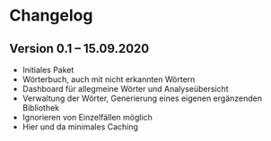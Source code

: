 Changelog
=========


Version 0.1 – 15.09.2020
--------------------------

* Initiales Paket
* Wörterbuch, auch mit nicht erkannten Wörtern
* Dashboard für allegmeine Wörter und Analyseübersicht
* Verwaltung der Wörter, Generierung eines eigenen ergänzenden Bibliothek
* Ignorieren von Einzelfällen möglich
* Hier und da minimales Caching

